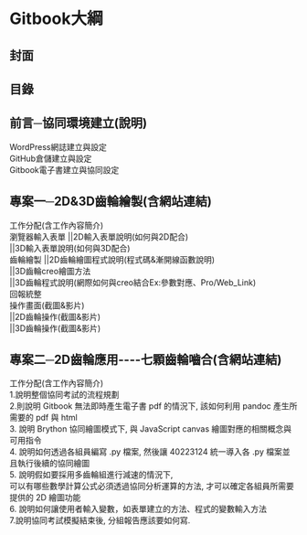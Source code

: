 # Gitbook大綱

## 封面
## 目錄



## 前言─協同環境建立(說明)
WordPress網誌建立與設定<br/>
GitHub倉儲建立與設定<br/>
Gitbook電子書建立與協同設定

## 專案一─2D&3D齒輪繪製(含網站連結)
工作分配(含工作內容簡介)<br/>
瀏覽器輸入表單
||2D輸入表單說明(如何與2D配合)<br/>
||3D輸入表單說明(如何與3D配合)<br/>
齒輪繪製
||2D齒輪繪圖程式說明(程式碼&漸開線函數說明)<br/>
||3D齒輪creo繪圖方法<br/>
||3D齒輪程式說明(網際如何與creo結合Ex:參數對應、Pro/Web_Link)<br/>
回報統整<br/>
操作畫面(截圖&影片)<br/>
||2D齒輪操作(截圖&影片)<br/>
||3D齒輪操作(截圖&影片)

## 專案二─2D齒輪應用----七顆齒輪嚙合(含網站連結)
工作分配(含工作內容簡介)<br/>
1.說明整個協同考試的流程規劃<br/>
2.則說明 Gitbook 無法即時產生電子書 pdf 的情況下, 該如何利用 pandoc 產生所需要的 pdf 與 html<br/>
3. 說明 Brython 協同繪圖模式下, 與 JavaScript canvas 繪圖對應的相關概念與可用指令<br/>
4. 說明如何透過各組員編寫 .py 檔案, 然後讓 40223124 統一導入各 .py 檔案並且執行後續的協同繪圖<br/>
5. 說明假如要採用多齒輪組進行減速的情況下,<br/> 可以有哪些數學計算公式必須透過協同分析運算的方法, 才可以確定各組員所需要提供的 2D 繪圖功能<br/>
6. 說明如何讓使用者輸入變數，如表單建立的方法、程式的變數輸入方法<br/>
7.說明協同考試模擬結束後, 分組報告應該要如何寫.<br/>